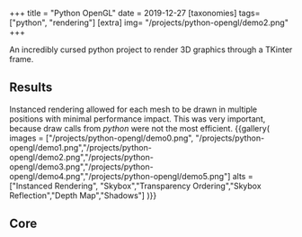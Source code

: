 +++
title = "Python OpenGL"
date = 2019-12-27
[taxonomies]
tags=["python", "rendering"]
[extra]
img= "/projects/python-opengl/demo2.png"
+++

An incredibly cursed python project to render 3D graphics through a TKinter frame.
<!-- more -->
## Results

Instanced rendering allowed for each mesh to be drawn in multiple positions with minimal performance impact. This was very important, because draw calls from _python_ were not the most efficient.
{{gallery(
	images = ["/projects/python-opengl/demo0.png", "/projects/python-opengl/demo1.png","/projects/python-opengl/demo2.png","/projects/python-opengl/demo3.png","/projects/python-opengl/demo4.png","/projects/python-opengl/demo5.png"]
	alts = ["Instanced Rendering", "Skybox","Transparency Ordering","Skybox Reflection","Depth Map","Shadows"]
	)}}

## Core
